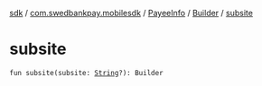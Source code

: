 [sdk](../../../index.md) / [com.swedbankpay.mobilesdk](../../index.md) / [PayeeInfo](../index.md) / [Builder](index.md) / [subsite](./subsite.md)

# subsite

`fun subsite(subsite: `[`String`](https://kotlinlang.org/api/latest/jvm/stdlib/kotlin/-string/index.html)`?): Builder`